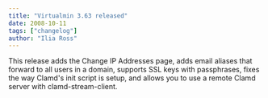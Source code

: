 ```yaml
---
title: "Virtualmin 3.63 released"
date: 2008-10-11
tags: ["changelog"]
author: "Ilia Ross"
---
```


This release adds the Change IP Addresses page, adds email aliases that forward to all users in a domain, supports SSL keys with passphrases, fixes the way Clamd's init script is setup, and allows you to use a remote Clamd server with clamd-stream-client.
